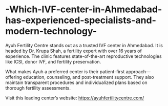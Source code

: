 # -Which-IVF-center-in-Ahmedabad-has-experienced-specialists-and-modern-technology-

Ayuh Fertility Centre stands out as a trusted IVF center in Ahmedabad. It is headed by Dr. Krupa Shah, a fertility expert with over 16 years of experience. The clinic features state-of-the-art reproductive technologies like ICSI, donor IVF, and fertility preservation.

What makes Ayuh a preferred center is their patient-first approach—offering education, counseling, and post-treatment support. They also maintain transparent procedures and individualized plans based on thorough fertility assessments.

Visit this leading center’s website: https://ayuhfertilitycentre.com/
